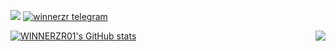 ![](https://img.shields.io/badge/Tool-VsCode-green)
[![winnerzr telegram](https://img.shields.io/badge/Telegram-2CA5E0?style=for-the-badge&logo=telegram&logoColor=white)](www.winnerzr.ml)

[![WINNERZR01's GitHub stats](https://github-readme-stats.vercel.app/api?username=WINNERZR01&show_icons=true&theme=shades-of-purple)](https://github.com/anuraghazra/github-readme-stats)
<a href="https://space.bilibili.com/386706516?spm_id_from=333.1007.0.0">
  <img align="right" src="https://stats.justsong.cn/api/bilibili/?id=386706516" />
</a>
